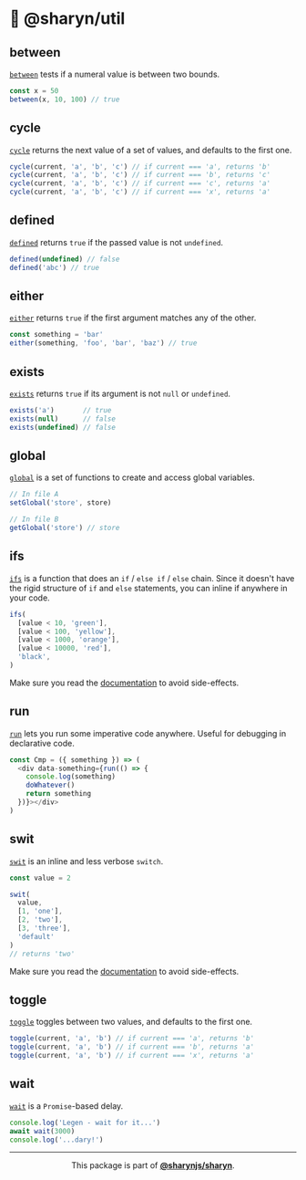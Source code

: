 # 🌹 @sharyn/util

## between

[`between`](https://github.com/sharynjs/sharyn-util/blob/master/between.md) tests if a numeral value is between two bounds.

```js
const x = 50
between(x, 10, 100) // true
```

## cycle

[`cycle`](https://github.com/sharynjs/sharyn-util/blob/master/cycle.md) returns the next value of a set of values, and defaults to the first one.

```js
cycle(current, 'a', 'b', 'c') // if current === 'a', returns 'b'
cycle(current, 'a', 'b', 'c') // if current === 'b', returns 'c'
cycle(current, 'a', 'b', 'c') // if current === 'c', returns 'a'
cycle(current, 'a', 'b', 'c') // if current === 'x', returns 'a'
```

## defined

[`defined`](https://github.com/sharynjs/sharyn-util/blob/master/defined.md) returns `true` if the passed value is not `undefined`.

```js
defined(undefined) // false
defined('abc') // true
```

## either

[`either`](https://github.com/sharynjs/sharyn-util/blob/master/either.md) returns `true` if the first argument matches any of the other.

```js
const something = 'bar'
either(something, 'foo', 'bar', 'baz') // true
```

## exists

[`exists`](https://github.com/sharynjs/sharyn-util/blob/master/exists.md) returns `true` if its argument is not `null` or `undefined`.

```js
exists('a')       // true
exists(null)      // false
exists(undefined) // false
```

## global

[`global`](https://github.com/sharynjs/sharyn-util/blob/master/global.md) is a set of functions to create and access global variables.

```js
// In file A
setGlobal('store', store)

// In file B
getGlobal('store') // store
```

## ifs

[`ifs`](https://github.com/sharynjs/sharyn-util/blob/master/ifs.md) is a function that does an `if` / `else if` / `else` chain. Since it doesn't have the rigid structure of `if` and `else` statements, you can inline if anywhere in your code.

```js
ifs(
  [value < 10, 'green'],
  [value < 100, 'yellow'],
  [value < 1000, 'orange'],
  [value < 10000, 'red'],
  'black',
)
```

Make sure you read the [documentation](https://github.com/sharynjs/sharyn-util/blob/master/ifs.md) to avoid side-effects.

## run

[`run`](https://github.com/sharynjs/sharyn-util/blob/master/run.md) lets you run some imperative code anywhere. Useful for debugging in declarative code.

```js
const Cmp = ({ something }) => (
  <div data-something={run(() => {
    console.log(something)
    doWhatever()
    return something
  })}></div>
)
```

## swit

[`swit`](https://github.com/sharynjs/sharyn-util/blob/master/swit.md) is an inline and less verbose `switch`.

```js
const value = 2

swit(
  value,
  [1, 'one'],
  [2, 'two'],
  [3, 'three'],
  'default'
)
// returns 'two'
```

Make sure you read the [documentation](https://github.com/sharynjs/sharyn-util/blob/master/swit.md) to avoid side-effects.

## toggle

[`toggle`](https://github.com/sharynjs/sharyn-util/blob/master/toggle.md) toggles between two values, and defaults to the first one.

```js
toggle(current, 'a', 'b') // if current === 'a', returns 'b'
toggle(current, 'a', 'b') // if current === 'b', returns 'a'
toggle(current, 'a', 'b') // if current === 'x', returns 'a'
```

## wait

[`wait`](https://github.com/sharynjs/sharyn-util/blob/master/wait.md) is a `Promise`-based delay.

```js
console.log('Legen - wait for it...')
await wait(3000)
console.log('...dary!')
```

<hr />

<p align="center">
  This package is part of <a href="https://github.com/sharynjs/sharyn"><b>@sharynjs/sharyn</b></a>.
</p>
